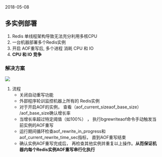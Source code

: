 2018-05-08

## 多实例部署
1. Redis 单线程架构导致无法充分利用多核CPU
2. 一台机器部署多个Redis实例
3. 开启 AOF重写后, 多个进程 消耗 CPU 和 IO
4. **CPU 和 IO 竞争**

### 解决方案
![](https://github.com/t734070824/tq.java/blob/master/tq.java.redis/src/main/java/_redis_development_and_operation/_5_persistence/7.jpg?raw=true)

1. 流程
    - 关闭自动重写功能
    - 外部程序轮训监控机器上所有的 Redis实例
    - 对于开启AOF的实例， 查看（aof_current_sizeaof_base_size） /aof_base_size确认增长率
    - 当增长率超过特定阈值（如100%） ， 执行bgrewriteaof命令手动触发当前实例的AOF重写
    - 运行期间循环检查aof_rewrite_in_progress和aof_current_rewrite_time_sec指标， 直到AOF重写结束
    - 确认实例AOF重写完成后， 再检查其他实例并重复以上操作。**从而保证机器内每个Redis实例AOF重写串行化执行**